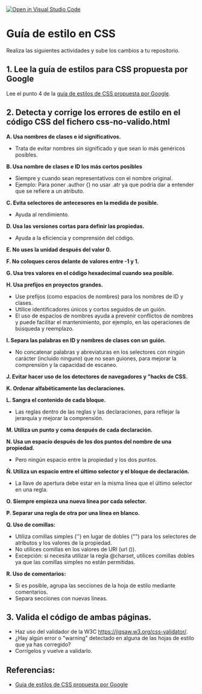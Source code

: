 [![Open in Visual Studio Code](https://classroom.github.com/assets/open-in-vscode-c66648af7eb3fe8bc4f294546bfd86ef473780cde1dea487d3c4ff354943c9ae.svg)](https://classroom.github.com/online_ide?assignment_repo_id=9624252&assignment_repo_type=AssignmentRepo)
# Guía de estilo en CSS
Realiza las siguientes actividades y sube los cambios a tu repositorio.

## **1. Lee la guía de estilos para CSS propuesta por Google**
Lee el punto 4 de la [guía de estilos de CSS propuesta por Google](https://google.github.io/styleguide/htmlcssguide.html#CSS).

## **2. Detecta y corrige los errores de estilo en el código CSS del fichero css-no-valido.html**

**A. Usa nombres de clases e id significativos.**
* Trata de evitar nombres sin significado y que sean lo más genéricos posibles. 

**B. Usa nombre de clases e ID los más cortos posibles**
* Siempre y cuando sean representativos con el nombre original. 
* Ejemplo: Para poner .author {} no usar .atr ya que podría dar a entender que se refiere a un atributo.

**C. Evita selectores de antecesores en la medida de posible.**
* Ayuda al rendimiento. 

**D. Usa las versiones cortas para definir las propiedas.**
* Ayuda a la eficiencia y comprensión del código.

**E. No uses la unidad después del valor 0.**

**F. No coloques ceros delante de valores entre -1 y 1.**

**G. Usa tres valores en el código hexadecimal cuando sea posible.**

**H. Usa prefijos en proyectos grandes.**
* Use prefijos (como espacios de nombres) para los nombres de ID y clases. 
* Utilice identificadores únicos y cortos seguidos de un guión.
* El uso de espacios de nombres ayuda a prevenir conflictos de nombres y puede facilitar el mantenimiento, por ejemplo, en las operaciones de búsqueda y reemplazo.

**I. Separa las palabras en ID y nombres de clases con un guión.**
* No concatenar palabras y abreviaturas en los selectores con ningún carácter (incluido ninguno) que no sean guiones, para mejorar la comprensión y la capacidad de escaneo.

**J. Evitar hacer uso de los detectores de navegadores y "hacks de CSS.**

**K. Ordenar alfabéticamente las declaraciones.**

**L. Sangra el contenido de cada bloque.**
* Las reglas dentro de las reglas y las declaraciones, para reflejar la jerarquía y mejorar la comprensión.

**M. Utiliza un punto y coma después de cada declaración.**

**N. Usa un espacio después de los dos puntos del nombre de una propiedad.**
* Pero ningún espacio entre la propiedad y los dos puntos.

**Ñ. Utiliza un espacio entre el último selector y el bloque de declaración.**
* La llave de apertura debe estar en la misma línea que el último selector en una regla.

**O. Siempre empieza una nueva línea por cada selector.**

**P. Separar una regla de otra por una línea en blanco.**

**Q. Uso de comillas:**
* Utiliza comillas simples ('') en lugar de dobles ("") para los selectores de atributos y los valores de la propiedad.
* No utilices comillas en los valores de URI (url ()).
* Excepción: si necesita utilizar la regla @charset, utilices comillas dobles ya que las comillas simples no están permitidas.

**R. Uso de comentarios:**
* Si es posible, agrupa las secciones de la hoja de estilo mediante comentarios.
* Separa secciones con nuevas líneas.

## **3. Valida el código de ambas páginas.**
* Haz uso del validador de la W3C https://jigsaw.w3.org/css-validator/.
* ¿Hay algún error o "warning" detectado en alguna de las hojas de estilo que ya has corregido?
* Corrígelos y vuelve a validarlo.

## **Referencias:**

- [Guía de estilos de CSS propuesta por Google](https://google.github.io/styleguide/htmlcssguide.html#CSS) 
